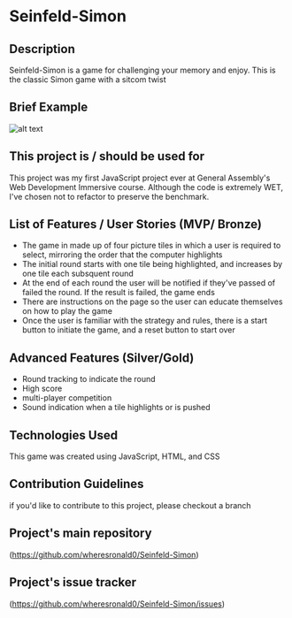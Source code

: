 # Seinfeld-Simon

## Description

Seinfeld-Simon is a game for challenging your memory and enjoy. This is the classic Simon game with a sitcom twist

## Brief Example

![alt text](https://github.com/wheresronald0/Seinfeld-Simon/blob/master/images/Screen%20Shot%202018-09-14%20at%2012.10.45%20PM.png?raw=true "Screenshot for Application")

## This project is / should be used for

This project was my first JavaScript project ever at General Assembly's Web Development Immersive course. Although the code is extremely WET, I've chosen not to refactor to preserve the benchmark.

## List of Features / User Stories (MVP/ Bronze)

- The game in made up of four picture tiles in which a user is required to select, mirroring the order that the computer highlights
- The initial round starts with one tile being highlighted, and increases by one tile each subsquent round
- At the end of each round the user will be notified if they've passed of failed the round. If the result is failed, the game ends
- There are instructions on the page so the user can educate themselves on how to play the game
- Once the user is familiar with the strategy and rules, there is a start button to initiate the game, and a reset button to start over

## Advanced Features (Silver/Gold)

- Round tracking to indicate the round
- High score
- multi-player competition
- Sound indication when a tile highlights or is pushed

## Technologies Used

This game was created using JavaScript, HTML, and CSS

## Contribution Guidelines

if you'd like to contribute to this project, please checkout a branch

## Project's main repository

(https://github.com/wheresronald0/Seinfeld-Simon)

## Project's issue tracker

(https://github.com/wheresronald0/Seinfeld-Simon/issues)
